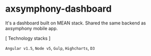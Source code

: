# axsymphony-dashboard

It's a dashboard built on MEAN stack.
Shared the same backend as axsymphony mobile app.

[ Technology stacks ]

`Angular v1.5`, `Node v5`, `Gulp`, `Highcharts`, `D3`
